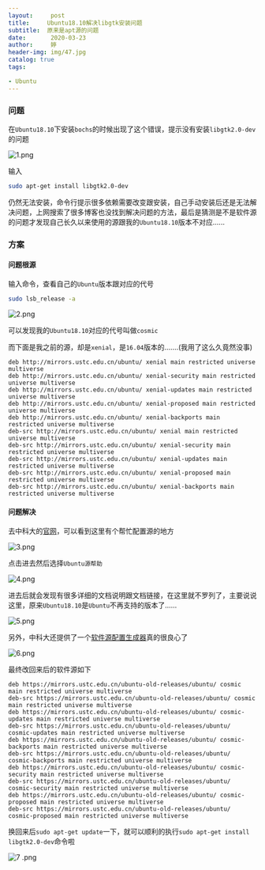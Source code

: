 ```yaml
---
layout:     post   				    
title:     Ubuntu18.10解决libgtk安装问题 
subtitle:  原来是apt源的问题
date:       2020-03-23				
author:     婷                               
header-img: img/47.jpg 	
catalog: true 						
tags:								

- Ubuntu
---
```




### 问题

在`Ubuntu18.10`下安装`bochs`的时候出现了这个错误，提示没有安装`libgtk2.0-dev`的问题

![1.png](https://i.loli.net/2020/03/23/sJZtAxhnRz36Ooc.png)

输入

```bash
sudo apt-get install libgtk2.0-dev
```

仍然无法安装，命令行提示很多依赖需要改变跟安装，自己手动安装后还是无法解决问题，上网搜索了很多博客也没找到解决问题的方法，最后是猜测是不是软件源的问题才发现自己长久以来使用的源跟我的`Ubuntu18.10`版本不对应......



### 方案

#### 问题根源

输入命令，查看自己的`Ubuntu`版本跟对应的代号

```bash
sudo lsb_release -a
```

![2.png](https://i.loli.net/2020/03/23/OH1ne2kfAVoPKvm.png)

可以发现我的`Ubuntu18.10`对应的代号叫做`cosmic`

而下面是我之前的源，却是`xenial`，是`16.04`版本的.......(我用了这么久竟然没事)

```
deb http://mirrors.ustc.edu.cn/ubuntu/ xenial main restricted universe multiverse
deb http://mirrors.ustc.edu.cn/ubuntu/ xenial-security main restricted universe multiverse
deb http://mirrors.ustc.edu.cn/ubuntu/ xenial-updates main restricted universe multiverse
deb http://mirrors.ustc.edu.cn/ubuntu/ xenial-proposed main restricted universe multiverse
deb http://mirrors.ustc.edu.cn/ubuntu/ xenial-backports main restricted universe multiverse
deb-src http://mirrors.ustc.edu.cn/ubuntu/ xenial main restricted universe multiverse
deb-src http://mirrors.ustc.edu.cn/ubuntu/ xenial-security main restricted universe multiverse
deb-src http://mirrors.ustc.edu.cn/ubuntu/ xenial-updates main restricted universe multiverse
deb-src http://mirrors.ustc.edu.cn/ubuntu/ xenial-proposed main restricted universe multiverse
deb-src http://mirrors.ustc.edu.cn/ubuntu/ xenial-backports main restricted universe multiverse
```



#### 问题解决

去中科大的[官网](https://mirrors.ustc.edu.cn/)，可以看到这里有个帮忙配置源的地方

![3.png](https://i.loli.net/2020/03/23/nXDF3zsP1V9cNgA.png)



点击进去然后选择`Ubuntu源帮助`

![4.png](https://i.loli.net/2020/03/23/nfKzvjrM6PAh2Ua.png)



进去后就会发现有很多详细的文档说明跟文档链接，在这里就不罗列了，主要说说这里，原来`Ubuntu18.10`是`Ubuntu`不再支持的版本了......

![5.png](https://i.loli.net/2020/03/23/fz52uloxM8hyUeN.png)

另外，中科大还提供了一个[软件源配置生成器](https://mirrors.ustc.edu.cn/repogen/)真的很良心了

![6.png](https://i.loli.net/2020/03/23/nNgw3IaubYtp4AB.png)

最终改回来后的软件源如下

```
deb https://mirrors.ustc.edu.cn/ubuntu-old-releases/ubuntu/ cosmic main restricted universe multiverse
deb-src https://mirrors.ustc.edu.cn/ubuntu-old-releases/ubuntu/ cosmic main restricted universe multiverse
deb https://mirrors.ustc.edu.cn/ubuntu-old-releases/ubuntu/ cosmic-updates main restricted universe multiverse
deb-src https://mirrors.ustc.edu.cn/ubuntu-old-releases/ubuntu/ cosmic-updates main restricted universe multiverse
deb https://mirrors.ustc.edu.cn/ubuntu-old-releases/ubuntu/ cosmic-backports main restricted universe multiverse
deb-src https://mirrors.ustc.edu.cn/ubuntu-old-releases/ubuntu/ cosmic-backports main restricted universe multiverse
deb https://mirrors.ustc.edu.cn/ubuntu-old-releases/ubuntu/ cosmic-security main restricted universe multiverse
deb-src https://mirrors.ustc.edu.cn/ubuntu-old-releases/ubuntu/ cosmic-security main restricted universe multiverse
deb https://mirrors.ustc.edu.cn/ubuntu-old-releases/ubuntu/ cosmic-proposed main restricted universe multiverse
deb-src https://mirrors.ustc.edu.cn/ubuntu-old-releases/ubuntu/ cosmic-proposed main restricted universe multiverse
```

换回来后`sudo apt-get update`一下，就可以顺利的执行`sudo apt-get install libgtk2.0-dev`命令啦

![7 .png](https://i.loli.net/2020/03/23/h2DIbMnwJf7ptFl.png)





